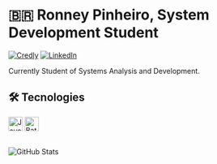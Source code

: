 # 🇧🇷 Ronney Pinheiro, System Development Student
[![Credly](https://img.shields.io/badge/credly-%23092E20?style=for-the-badge&logo=credly&logoColor=orange)](https://www.credly.com/users/ronney-pinheiro-almeida-da-silva) [![LinkedIn](https://img.shields.io/badge/LinkedIn-0077B5?style=for-the-badge&logo=linkedin&logoColor=white)](https://www.linkedin.com/in/ronney-pinheiro-almeida-da-silva-428ba4319)

Currently Student of Systems Analysis and Development.
## 🛠️ Tecnologies
<img
alt="Java"
title="Java"
width="28px"
src="https://cdn.jsdelivr.net/gh/devicons/devicon@latest/icons/java/java-original-wordmark.svg" />
<img 
alt="Batch Script"
title="Batch Script"
width="28px"
src="https://cdn.icon-icons.com/icons2/2550/PNG/512/terminal_icon_152515.png" />

##  
![GitHub Stats](https://github-readme-stats.vercel.app/api?username=musasPI&theme=transparent&bg_color=001900&border_color=262626&show_icons=true&icon_color=b1b63a&title_color=b1b63a&text_color=FFF)
